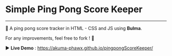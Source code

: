 # Simple Ping Pong Score Keeper

---

:tennis: A ping pong score tracker in HTML - CSS and JS using **Bulma**.

For any improvements, feel free to fork ! :thought_balloon:

:arrow_forward: **Live Demo** : https://akuma-phawx.github.io/pingpongScoreKeeper/
